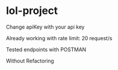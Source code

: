 # lol-project

Change apiKey with your api key

Already working with rate limit: 20 request/s

Tested endpoints with POSTMAN

Without Refactoring
